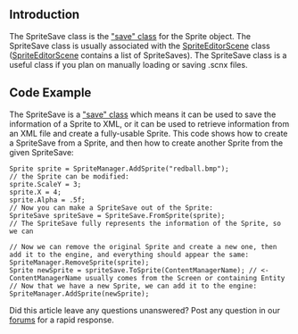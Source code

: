 ## Introduction

The SpriteSave class is the ["save" class](/frb/docs/index.php?title=Tutorials:Save_Classes "Tutorials:Save Classes") for the Sprite object. The SpriteSave class is usually associated with the [SpriteEditorScene](/frb/docs/index.php?title=FlatRedBall.Content.SpriteEditorScene "FlatRedBall.Content.SpriteEditorScene") class ([SpriteEditorScene](/frb/docs/index.php?title=FlatRedBall.Content.SpriteEditorScene "FlatRedBall.Content.SpriteEditorScene") contains a list of SpriteSaves). The SpriteSave class is a useful class if you plan on manually loading or saving .scnx files.

## Code Example

The SpriteSave is a ["save" class](/frb/docs/index.php?title=Tutorials:Save_Classes "Tutorials:Save Classes") which means it can be used to save the information of a Sprite to XML, or it can be used to retrieve information from an XML file and create a fully-usable Sprite. This code shows how to create a SpriteSave from a Sprite, and then how to create another Sprite from the given SpriteSave:

    Sprite sprite = SpriteManager.AddSprite("redball.bmp");
    // the Sprite can be modified:
    sprite.ScaleY = 3;
    sprite.X = 4;
    sprite.Alpha = .5f;
    // Now you can make a SpriteSave out of the Sprite:
    SpriteSave spriteSave = SpriteSave.FromSprite(sprite);
    // The SpriteSave fully represents the information of the Sprite, so we can 

    // Now we can remove the original Sprite and create a new one, then add it to the engine, and everything should appear the same:
    SpriteManager.RemoveSprite(sprite);
    Sprite newSprite = spriteSave.ToSprite(ContentManagerName); // <- ContentManagerName usually comes from the Screen or containing Entity
    // Now that we have a new Sprite, we can add it to the engine:
    SpriteManager.AddSprite(newSprite);

Did this article leave any questions unanswered? Post any question in our [forums](/frb/forum.md) for a rapid response.
